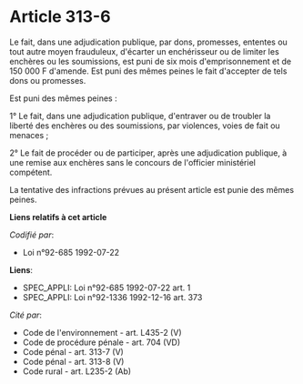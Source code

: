# Article 313-6

Le fait, dans une adjudication publique, par dons, promesses, ententes ou tout autre moyen frauduleux, d'écarter un
enchérisseur ou de limiter les enchères ou les soumissions, est puni de six mois d'emprisonnement et de 150 000 F d'amende.
Est puni des mêmes peines le fait d'accepter de tels dons ou promesses.

Est puni des mêmes peines :

1° Le fait, dans une adjudication publique, d'entraver ou de troubler la liberté des enchères ou des soumissions, par
violences, voies de fait ou menaces ;

2° Le fait de procéder ou de participer, après une adjudication publique, à une remise aux enchères sans le concours de
l'officier ministériel compétent.

La tentative des infractions prévues au présent article est punie des mêmes peines.

**Liens relatifs à cet article**

_Codifié par_:

  - Loi n°92-685 1992-07-22

**Liens**:

  - SPEC_APPLI: Loi n°92-685 1992-07-22 art. 1
  - SPEC_APPLI: Loi n°92-1336 1992-12-16 art. 373

_Cité par_:

  - Code de l'environnement - art. L435-2 (V)
  - Code de procédure pénale - art. 704 (VD)
  - Code pénal - art. 313-7 (V)
  - Code pénal - art. 313-8 (V)
  - Code rural - art. L235-2 (Ab)
